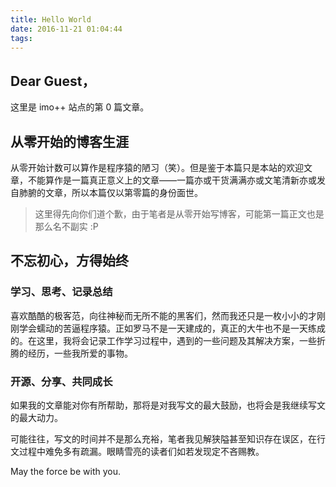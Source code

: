 ```yaml
---
title: Hello World
date: 2016-11-21 01:04:44
tags:
---
```


## Dear Guest，

这里是 imo++ 站点的第 0 篇文章。

<!-- more -->

## 从零开始的博客生涯

从零开始计数可以算作是程序猿的陋习（笑）。但是鉴于本篇只是本站的欢迎文章，不能算作是一篇真正意义上的文章——一篇亦或干货满满亦或文笔清新亦或发自肺腑的文章，所以本篇仅以第零篇的身份面世。

>这里得先向你们道个歉，由于笔者是从零开始写博客，可能第一篇正文也是那么名不副实 :P

## 不忘初心，方得始终

### 学习、思考、记录总结

喜欢酷酷的极客范，向往神秘而无所不能的黑客们，然而我还只是一枚小小的才刚刚学会蠕动的苦逼程序猿。正如罗马不是一天建成的，真正的大牛也不是一天练成的。在这里，我将会记录工作学习过程中，遇到的一些问题及其解决方案，一些折腾的经历，一些我所爱的事物。

### 开源、分享、共同成长

如果我的文章能对你有所帮助，那将是对我写文的最大鼓励，也将会是我继续写文的最大动力。

可能往往，写文的时间并不是那么充裕，笔者我见解狭隘甚至知识存在误区，在行文过程中难免多有疏漏。眼睛雪亮的读者们如若发现定不吝赐教。

May the force be with you.



